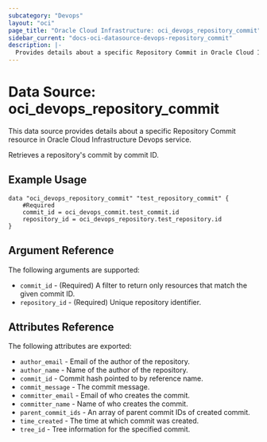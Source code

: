 ```yaml
---
subcategory: "Devops"
layout: "oci"
page_title: "Oracle Cloud Infrastructure: oci_devops_repository_commit"
sidebar_current: "docs-oci-datasource-devops-repository_commit"
description: |-
  Provides details about a specific Repository Commit in Oracle Cloud Infrastructure Devops service
---
```


# Data Source: oci_devops_repository_commit
This data source provides details about a specific Repository Commit resource in Oracle Cloud Infrastructure Devops service.

Retrieves a repository's commit by commit ID.

## Example Usage

```hcl
data "oci_devops_repository_commit" "test_repository_commit" {
	#Required
	commit_id = oci_devops_commit.test_commit.id
	repository_id = oci_devops_repository.test_repository.id
}
```

## Argument Reference

The following arguments are supported:

* `commit_id` - (Required) A filter to return only resources that match the given commit ID.
* `repository_id` - (Required) Unique repository identifier.


## Attributes Reference

The following attributes are exported:

* `author_email` - Email of the author of the repository.
* `author_name` - Name of the author of the repository.
* `commit_id` - Commit hash pointed to by reference name.
* `commit_message` - The commit message.
* `committer_email` - Email of who creates the commit.
* `committer_name` - Name of who creates the commit.
* `parent_commit_ids` - An array of parent commit IDs of created commit.
* `time_created` - The time at which commit was created.
* `tree_id` - Tree information for the specified commit.

